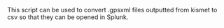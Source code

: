 This script can be used to convert .gpsxml files outputted from kismet to csv so that they can be opened in Splunk.
